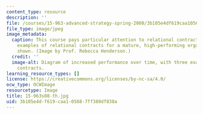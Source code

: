 ```yaml
---
content_type: resource
description: ''
file: /courses/15-963-advanced-strategy-spring-2008/3b105e4df619caa105687ff380df838a_15-963s08-th.jpg
file_type: image/jpeg
image_metadata:
  caption: This course pays particular attention to relational contracts; here, several
    examples of relational contracts for a mature, high-performing organization are
    shown. (Image by Prof. Rebecca Henderson.)
  credit: ''
  image-alt: Diagram of increased performance over time, with three examples of relational
    contracts.
learning_resource_types: []
license: https://creativecommons.org/licenses/by-nc-sa/4.0/
ocw_type: OCWImage
resourcetype: Image
title: 15-963s08-th.jpg
uid: 3b105e4d-f619-caa1-0568-7ff380df838a
---
```

